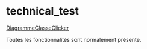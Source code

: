 # technical_test
[DiagrammeClasseClicker](DiagrammeClasseClicker.png)

Toutes les fonctionnalités sont normalement présente.
